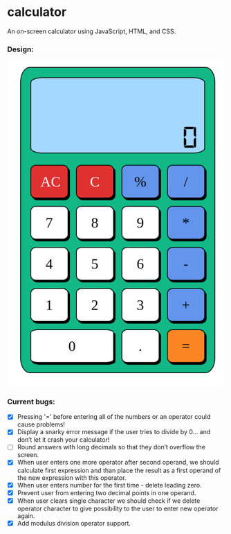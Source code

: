 # calculator

An on-screen calculator using JavaScript, HTML, and CSS.

### Design:

![Design](./img/doc/design.png)

### Current bugs:

- [x] Pressing '=' before entering all of the numbers or an operator could cause problems!
- [x] Display a snarky error message if the user tries to divide by 0… and don’t let it crash your calculator!
- [ ] Round answers with long decimals so that they don’t overflow the screen.
- [x] When user enters one more operator after second operand, we should calculate first expression and than place the result as a first operand of the new expression with this operator.
- [x] When user enters number for the first time - delete leading zero.
- [x] Prevent user from entering two decimal points in one operand.
- [x] When user clears single character we should check if we delete operator character to give possibility to the user to enter new operator again.
- [x] Add modulus division operator support.
